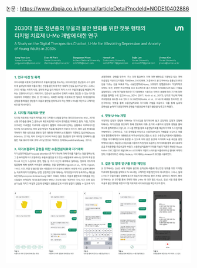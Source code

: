 
논문 : https://www.dbpia.co.kr/journal/articleDetail?nodeId=NODE10402886

![poster](https://github.com/corgi-world/ume-client/blob/master/ume-poster.png)
